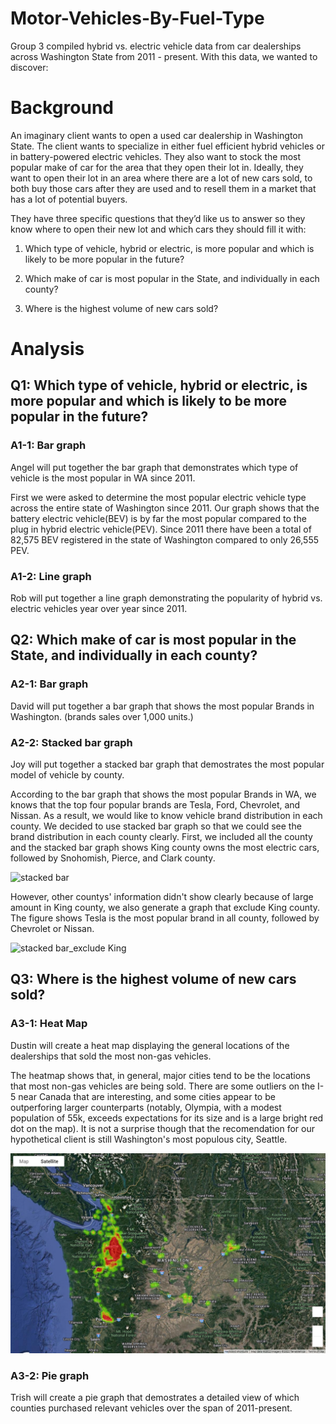 # Motor-Vehicles-By-Fuel-Type

Group 3 compiled hybrid vs. electric vehicle data from car dealerships across Washington State from 2011 - present. With this data, we wanted to discover:


# **Background**
An imaginary client wants to open a used car dealership in Washington State. The client wants to specialize in either fuel efficient hybrid vehicles or in battery-powered electric vehicles. They also want to stock the most popular make of car for the area that they open their lot in. Ideally, they want to open their lot in an area where there are a lot of new cars sold, to both buy those cars after they are used and to resell them in a market that has a lot of potential buyers.

They have three specific questions that they’d like us to answer so they know where to open their new lot and which cars they should fill it with:

  1. Which type of vehicle, hybrid or electric, is more popular and which is likely to be more popular in the future?

  2. Which make of car is most popular in the State, and individually in each county?

  3. Where is the highest volume of new cars sold?


# **Analysis**

## Q1: Which type of vehicle, hybrid or electric, is more popular and which is likely to be more popular in the future?
### A1-1: Bar graph 

Angel will put together the bar graph that demonstrates which type of vehicle is the most popular in WA since 2011.

First we were asked to determine the most popular electric vehicle type across the entire state of Washington since 2011. Our graph shows that the battery electric vehicle(BEV) is by far the most popular compared to the plug in hybrid electric vehicle(PEV). Since 2011 there have been a total of 82,575 BEV registered in the state of Washington compared to only 26,555 PEV.

### A1-2: Line graph

Rob will put together a line graph demonstrating the popularity of hybrid vs. electric vehicles year over year since 2011.

## Q2: Which make of car is most popular in the State, and individually in each county?
### A2-1: Bar graph

David will put together a bar graph that shows the most popular Brands in Washington. (brands sales over 1,000 units.) 

### A2-2: Stacked bar graph

Joy will put together a stacked bar graph that demostrates the most popular model of vehicle by county.

According to the bar graph that shows the most popular Brands in WA, we knows that the top four popular brands are Tesla, Ford, Chevrolet, and Nissan. As a result, we would like to know vehicle brand distribution in each county. We decided to use stacked bar graph so that we could see the brand distribution in each county clearly. First, we included all the county and the stacked bar graph shows King county owns the most electric cars, followed by Snohomish,  Pierce, and Clark county.

![stacked bar](https://user-images.githubusercontent.com/114762540/204717094-adb0ff00-ee91-4de6-9cd5-59a4394774c1.png)


However, other countys' information didn't show clearly because of large amount in King county, we also generate a graph that exclude King county. The figure shows Tesla is the most popular brand in all county, followed by Chevrolet or Nissan.

![stacked bar_exclude King](https://user-images.githubusercontent.com/114762540/204717120-97c1a2de-0b0a-4042-80f2-a8e38d90a27f.png)

## Q3: Where is the highest volume of new cars sold?
### A3-1: Heat Map

Dustin will create a heat map displaying the general locations of the dealerships that sold the most non-gas vehicles.

The heatmap shows that, in general, major cities tend to be the locations that most non-gas vehicles are being sold. There are some outliers on the I-5 near Canada that are interesting, and some cities appear to be outperforing larger counterparts (notably, Olympia, with a modest population of 55k, exceeds expectations for its size and is a large bright red dot on the map). It is not a surprise though that the recomendation for our hypothetical client is still Washington's most populous city, Seattle.

![output_heatmap_figure](https://github.com/Dustin-Oakes/Motor-Vehicles-By-Fuel-Type/blob/d689497aab94a960865072085663995d1eec17a8/Dustin/heatmap%20figure.png)

### A3-2: Pie graph

Trish will create a pie graph that demostrates a detailed view of which counties purchased relevant vehicles over the span of 2011-present.
